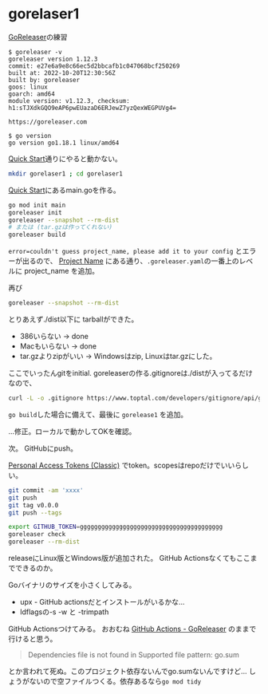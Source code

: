 # gorelaser1

[GoReleaser](https://goreleaser.com/)の練習

```
$ goreleaser -v
goreleaser version 1.12.3
commit: e27e6a9e8c66ec5d2bbcafb1c047068bcf250269
built at: 2022-10-20T12:30:56Z
built by: goreleaser
goos: linux
goarch: amd64
module version: v1.12.3, checksum: h1:sTJXdkGQO9eAP6pwEUazaD6ERJewZ7yzQexWEGPUVg4=

https://goreleaser.com

$ go version
go version go1.18.1 linux/amd64
```

[Quick Start](https://goreleaser.com/quick-start/)通りにやると動かない。


```bash
mkdir gorelaser1 ; cd gorelaser1
```

[Quick Start](https://goreleaser.com/quick-start/)にあるmain.goを作る。

```bash
go mod init main
goreleaser init
goreleaser --snapshot --rm-dist
# または (tar.gzは作ってくれない)
goreleaser build
```

`error=couldn't guess project_name, please add it to your config` とエラーが出るので、
[Project Name](https://goreleaser.com/customization/project/)
にある通り、`.goreleaser.yaml`の一番上のレベルに project_name を追加。

再び
```bash
goreleaser --snapshot --rm-dist
```

とりあえず./dist以下に tarballができた。

- 386いらない -> done
- Macもいらない -> done
- tar.gzよりzipがいい -> Windowsはzip, Linuxはtar.gzにした。

ここでいったんgitをinitial. goreleaserの作る.gitignoreは./distが入ってるだけなので、

```bash
curl -L -o .gitignore https://www.toptal.com/developers/gitignore/api/go,visualstudiocode,emacs
```

`go build`した場合に備えて、最後に `gorelease1` を追加。

...修正。ローカルで動かしてOKを確認。

次。
GitHubにpush。

[Personal Access Tokens (Classic)](https://github.com/settings/tokens)
でtoken。scopesはrepoだけでいいらしい。

```bash
git commit -am 'xxxx'
git push
git tag v0.0.0
git push --tags

export GITHUB_TOKEN=gggggggggggggggggggggggggggggggggggggggg
goreleaser check
goreleaser --rm-dist
```

releaseにLinux版とWindows版が追加された。
GitHub Actionsなくてもここまでできるのか。

Goバイナリのサイズを小さくしてみる。

- upx - GitHub actionsだとインストールがいるかな...
- ldflagsの-s -w と -trimpath


GitHub Actionsつけてみる。
おおむね
[GitHub Actions - GoReleaser](https://goreleaser.com/ci/actions/?h=github+ac)
のままで行けると思う。

> Dependencies file is not found in  Supported file pattern: go.sum

とか言われて死ぬ。このプロジェクト依存ないんでgo.sumないんですけど...
しょうがないので空ファイルつくる。依存あるなら`go mod tidy`
